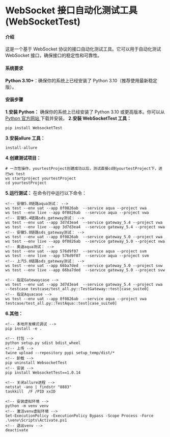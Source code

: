 # WebSocket 接口自动化测试工具 (WebSocketTest)

#### 介绍

这是一个基于 WebSocket 协议的接口自动化测试工具。它可以用于自动化测试 WebSocket 接口，确保接口的稳定性和可靠性。

#### 系统要求

**Python 3.10+**：确保你的系统上已经安装了 Python 3.10（推荐使用最新稳定版）。


#### 安装步骤

**1.安装 Python：**
确保你的系统上已经安装了 Python 3.10 或更高版本。你可以从 [Python 官方网站 ](https://www.python.org/downloads/?spm=5176.28103460.0.0.40f75d27PnqPkU)下载并安装。
**2.安装 WebSocketTest 工具：**

```
pip install WebsocketTest
```

**3.安装allure 工具：**
```
install-allure
```
**4.创建测试项目：**
```
# 一次性操作，yourtestProject创建成功以后，测试直接cd到yourtestProject下，进行ws test
ws startproject yourtestProject
cd yourtestProject
```

**5.运行测试：**
  在命令行中运行以下命令：

```
<!-- 安徽5.0链路aqua测试： -->
ws test --env uat --app 0f0826ab  --service aqua --project vwa
ws test --env live --app 0f0826ab  --service aqua --project vwa
<!-- 安徽5.4链路sds_gateway测试： -->
ws test --env uat --app 3d7d3ea4  --service gateway_5.4 --project vwa
ws test --env live --app 3d7d3ea4  --service gateway_5.4 --project vwa
<!-- 安徽5.0链路sds_gateway测试： -->
ws test --env uat --app 0f0826ab  --service gateway_5.0 --project vwa
ws test --env live --app 0f0826ab  --service gateway_5.0 --project vwa
<!-- 奥迪aqua测试： -->
ws test --env uat --app 576d9f07  --service aqua --project svm
ws test --env live --app 576d9f07  --service aqua --project svm
<!-- 上汽5.0链路sds_gateway测试： -->
ws test --env uat --app 66ba7ded  --service gateway_5.0 --project svw
ws test --env live --app 66ba7ded  --service gateway_5.0 --project svw

<!-- 指定Gatewaycase -->
ws test --env uat --app 3d7d3ea4  --service gateway_5.4 --project vwa --testcase testcase/test_all.py::TestGateway::test[case_suite0]
<!-- 指定Aquacase -->
ws test --env uat --app 0f0826ab  --service aqua --project vwa testcase/test_all.py::TestAqua::test[case_suite0]
```

**6.其他：**
```
<!-- 本地开发模式调试 -->
pip install -e . 

<!-- 打包 -->
python setup.py sdist bdist_wheel
<!-- 上传 -->
twine upload --repository pypi setup_temp/dist/*
<!-- 卸载 -->
pip uninstall WebsocketTest
<!-- 安装 -->
pip install WebsocketTest==1.0.14

<!-- 关闭allure进程 -->
netstat -ano | findstr "8883"
taskkill  /F /PID xxID

<!-- 安装虚拟环境 -->
python -m venv venv   
<!-- 激活venv虚拟环境 -->
Set-ExecutionPolicy -ExecutionPolicy Bypass -Scope Process -Force
.\venv\Scripts\Activate.ps1
<!-- 退出venv -->
deactivate
```